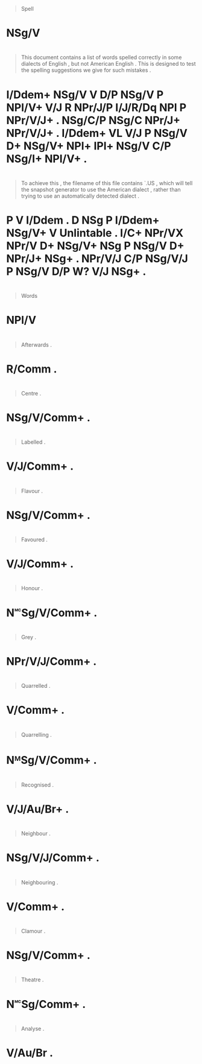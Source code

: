 > Spell
# NSg/V
>
#
> This    document contains a   list  of words  spelled correctly in      some     dialects of English  , but     not   American English  . This    is designed to test  the spelling suggestions we   give  for such   mistakes .
# I/Ddem+ NSg/V    V        D/P NSg/V P  NPl/V+ V/J     R         NPr/J/P I/J/R/Dq NPl      P  NPr/V/J+ . NSg/C/P NSg/C NPr/J+   NPr/V/J+ . I/Ddem+ VL V/J      P  NSg/V D+  NSg/V+   NPl+        IPl+ NSg/V C/P NSg/I+ NPl/V+   .
>
#
> To achieve this   , the filename of this    file   contains `.US       , which will   tell  the snapshot generator to use   the American dialect , rather  than trying  to use   an  automatically detected dialect .
# P  V       I/Ddem . D   NSg      P  I/Ddem+ NSg/V+ V        Unlintable . I/C+  NPr/VX NPr/V D+  NSg/V+   NSg       P  NSg/V D+  NPr/J+   NSg+    . NPr/V/J C/P  NSg/V/J P  NSg/V D/P W?            V/J      NSg+    .
>
#
> Words
# NPl/V
>
#
>
#
>
#
> Afterwards .
# R/Comm     .
>
#
> Centre      .
# NSg/V/Comm+ .
>
#
> Labelled  .
# V/J/Comm+ .
>
#
> Flavour     .
# NSg/V/Comm+ .
>
#
> Favoured  .
# V/J/Comm+ .
>
#
> Honour       .
# N🅪Sg/V/Comm+ .
>
#
> Grey          .
# NPr/V/J/Comm+ .
>
#
> Quarrelled .
# V/Comm+    .
>
#
> Quarrelling  .
# NᴹSg/V/Comm+ .
>
#
> Recognised .
# V/J/Au/Br+ .
>
#
> Neighbour     .
# NSg/V/J/Comm+ .
>
#
> Neighbouring .
# V/Comm+      .
>
#
> Clamour     .
# NSg/V/Comm+ .
>
#
> Theatre    .
# N🅪Sg/Comm+ .
>
#
> Analyse .
# V/Au/Br .
